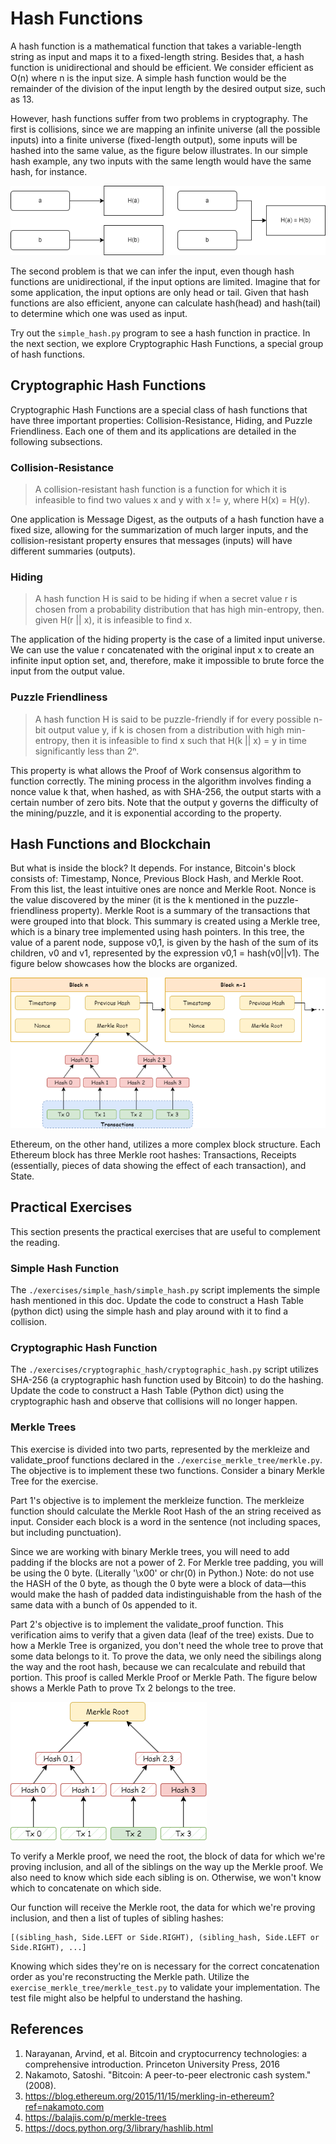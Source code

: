 # Hash Functions

A hash function is a mathematical function that takes a variable-length string as input and maps it to a fixed-length string. Besides that, a hash function is unidirectional and should be efficient. We consider efficient as O(n) where n is the input size. A simple hash function would be the remainder of the division of the input length by the desired output size, such as 13.

However, hash functions suffer from two problems in cryptography. The first is collisions, since we are mapping an infinite universe (all the possible inputs) into a finite universe (fixed-length output), some inputs will be hashed into the same value, as the figure below illustrates. In our simple hash example, any two inputs with the same length would have the same hash, for instance.

![Hash collision](./hash_collision.drawio.png)

The second problem is that we can infer the input, even though hash functions are unidirectional, if the input options are limited. Imagine that for some application, the input options are only head or tail. Given that hash functions are also efficient, anyone can calculate hash(head) and hash(tail) to determine which one was used as input.

Try out the `simple_hash.py` program to see a hash function in practice. In the next section, we explore Cryptographic Hash Functions, a special group of hash functions.

## Cryptographic Hash Functions
Cryptographic Hash Functions are a special class of hash functions that have three important properties: Collision-Resistance, Hiding, and Puzzle Friendliness. Each one of them and its applications are detailed in the following subsections.

### Collision-Resistance
> A collision-resistant hash function is a function for which it is infeasible to find two values x and y with x != y, where H(x) = H(y).

One application is Message Digest, as the outputs of a hash function have a fixed size, allowing for the summarization of much larger inputs, and the collision-resistant property ensures that messages (inputs) will have different summaries (outputs).

### Hiding
> A hash function H is said to be hiding if when a secret value r is chosen from a probability distribution that has high min-entropy, then. given H(r || x), it is infeasible to find x.

The application of the hiding property is the case of a limited input universe. We can use the value r concatenated with the original input x to create an infinite input option set, and, therefore, make it impossible to brute force the input from the output value.

### Puzzle Friendliness
> A hash function H is said to be puzzle-friendly if for every possible n-bit output value y, if k is chosen from a distribution with high min-entropy, then it is infeasible to find x such that H(k || x) = y in time significantly less than 2ⁿ.

This property is what allows the Proof of Work consensus algorithm to function correctly. The mining process in the algorithm involves finding a nonce value k that, when hashed, as with SHA-256, the output starts with a certain number of zero bits. Note that the output y governs the difficulty of the mining/puzzle, and it is exponential according to the property.

## Hash Functions and Blockchain
But what is inside the block? It depends. For instance, Bitcoin's block consists of: Timestamp, Nonce, Previous Block Hash, and Merkle Root. From this list, the least intuitive ones are nonce and Merkle Root. Nonce is the value discovered by the miner (it is the k mentioned in the puzzle-friendliness property). Merkle Root is a summary of the transactions that were grouped into that block. This summary is created using a Merkle tree, which is a binary tree implemented using hash pointers. In this tree, the value of a parent node, suppose v0,1, is given by the hash of the sum of its children, v0 and v1, represented by the expression v0,1 = hash(v0||v1). The figure below showcases how the blocks are organized.

![Blockchain](./blockchain.drawio.png)

Ethereum, on the other hand, utilizes a more complex block structure. Each Ethereum block has three Merkle root hashes: Transactions, Receipts (essentially, pieces of data showing the effect of each transaction), and State.

## Practical Exercises
This section presents the practical exercises that are useful to complement the reading.

### Simple Hash Function
The `./exercises/simple_hash/simple_hash.py` script implements the simple hash mentioned in this doc. Update the code to construct a Hash Table (python dict) using the simple hash and play around with it to find a collision.


### Cryptographic Hash Function
The `./exercises/cryptographic_hash/cryptographic_hash.py` script utilizes SHA-256 (a cryptographic hash function used by Bitcoin) to do the hashing. Update the code to construct a Hash Table (Python dict) using the cryptographic hash and observe that collisions will no longer happen.

### Merkle Trees
This exercise is divided into two parts, represented by the merkleize and validate_proof functions declared in the `./exercise_merkle_tree/merkle.py`. The objective is to implement these two functions. Consider a binary Merkle Tree for the exercise.

Part 1's objective is to implement the merkleize function. The merkleize function should calculate the Merkle Root Hash of the an string received as input. Consider each block is a word in the sentence (not including spaces, but including punctuation).

Since we are working with binary Merkle trees, you will need to add padding if the blocks are not a power of 2. For Merkle tree padding, you will be using the 0 byte. (Literally '\x00' or chr(0) in Python.) Note: do not use the HASH of the 0 byte, as though the 0 byte were a block of data—this would make the hash of padded data indistinguishable from the hash of the same data with a bunch of 0s appended to it.

Part 2's objective is to implement the validate_proof function. This verification aims to verify that a given data (leaf of the tree) exists. Due to how a Merkle Tree is organized, you don't need the whole tree to prove that some data belongs to it. To prove the data, we only need the sibilings along the way and the root hash, because we can recalculate and rebuild that portion. This proof is called Merkle Proof or Merkle Path. The figure below shows a Merkle Path to prove Tx 2 belongs to the tree.

![Merkle Path](./merkle_path.drawio.png)

To verify a Merkle proof, we need the root, the block of data for which we're proving inclusion, and all of the siblings on the way up the Merkle proof. We also need to know which side each sibling is on. Otherwise, we won't know which to concatenate on which side.

Our function will receive the Merkle root, the data for which we're proving inclusion, and then a list of tuples of sibling hashes:
```
[(sibling_hash, Side.LEFT or Side.RIGHT), (sibling_hash, Side.LEFT or Side.RIGHT), ...]
```

Knowing which sides they're on is necessary for the correct concatenation order as you're reconstructing the Merkle path. Utilize the `exercise_merkle_tree/merkle_test.py` to validate your implementation. The test file might also be helpful to understand the hashing.

## References
1. Narayanan, Arvind, et al. Bitcoin and cryptocurrency technologies: a comprehensive introduction. Princeton University Press, 2016
1. Nakamoto, Satoshi. "Bitcoin: A peer-to-peer electronic cash system." (2008).
1. https://blog.ethereum.org/2015/11/15/merkling-in-ethereum?ref=nakamoto.com
1. https://balajis.com/p/merkle-trees
1. https://docs.python.org/3/library/hashlib.html